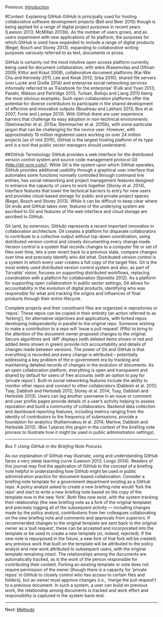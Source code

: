Previous: [Introduction](https://github.com/JSGS/CPA_paper/blob/master/introduction.md)

#Context: Explaining GitHub
GitHub is principally used for hosting collaborative software development projects (Bell and Beer 2015) though is being applied for a range of digital project purposes in recent years (Lawson 2013; McMillan 2013b). As the number of users grows, and as users experiment with new applications of its platform, the purposes for which GitHub is used have expanded to include a range of digital products (Begel, Bosch and Storey 2013), expanding to collaborative writing purposes variously referred to as text, documents or prose. 

GitHub is certainly not the most intuitive open access platform currently being used for document collaboration, with wikis (Kasemvilas and Olfman 2009; Kittur and Kraut 2008), collaborative document platforms (Kai-Wai Chu and Kennedy 2011; Lee and Kwak 2012; Srba 2010), shared file servers (von Lucke and Große 2014) and enterprise social networking services informally referred to as ‘Facebook for the enterprise’ (Fulk and Yuan 2013; Panahi, Watson and Partridge 2013; Turban, Bolloju and Liang 2011) being the most obvious examples. Such open collaboration platforms offer the potential for diverse contributors to participate in the shared development of effective and innovative outputs (Boudreau and Lakhani 2013; Bos et al. 2007; Forte and Lampe 2013). With GitHub there are user experience barriers that challenge its easy adoption in non-technical environments (Steinmacher et al. 2015a; Steinmacher et al. 2015b), with some particular jargon that can be challenging for the novice user. However, with approximately 10 million registered users working on over 24 million projects (as of mid 2015), GitHub is the largest hosting platform of its type and is a tool that public sector managers should understand. 

##GitHub Terminology
GitHub provides a web interface for the distributed version control system and source code management protocol Git (http://git-scm.com/). While Git is the system upon which GitHub operates, GitHub provides additional usability through a graphical user interface that automates some functions normally controlled through command line entries, has social networking and project management features designed to enhance the capacity of users to work together (Storey et al. 2014), interface features that lower the technical barriers to entry for new users and provides cloud-based storage for public and private project spaces (Begel, Bosch and Storey 2013). While it can be difficult to keep clear where Git ends and GitHub takes over, features of the underlying system are ascribed to Git and features of the web interface and cloud storage are ascribed to GitHub. 

Git (and, by extension, GitHub) represents a recent important innovation in collaboration architecture. Git creates a platform for disparate collaborators to contribute to a collective output without top-down coordination, using distributed version control and closely documenting every change made. Version control is a system that records changes to a computer file or set of files over time, lets a user revert back to a previous state, compare changes over time and precisely identify who did what. Distributed version control is a system in which every user creates a full copy of the target files. Git is the most widely used distributed version control system and also, as part of Torvalds’ vision, focuses on supporting distributed workflows, replacing coordination with a platform for collaboration (Spinellis 2012). As a platform for supporting open collaboration in public sector settings, Git allows for accountability in the evolution of digital products, identifying who was responsible for what and tracking the origins and influences of final products through their entire lifecycle.

Complete projects and their constituent files are organized in repositories or ‘repos’. These repos can be copied in their entirety (an action referred to as ‘forking’), for alternative objectives and applications, with forked repos developing independently in parallel to the original repo. Someone wishing to make a contribution to a repo will ‘issue a pull request’ (PRs) to bring to the attention of the document owner proposed changes to the original. Secure algorithms and ‘diff’ displays (with deleted items shown in red and added items shown in green) provide rich accountability and details of changes made between versions. The power of Git and GitHub is that everything is recorded and every change is attributed – potentially addressing a key problem of the e-government era by tracking and maintaining detailed records of changes in the evolution of documents. As an open collaboration platform, everything is open and transparent and shared by default for users of free accounts (with an option to pay for ‘private repos’). Built-in social networking features include the ability to monitor other repos and connect to other collaborators (Dabbish et al. 2012; Tsay, Dabbish and Herbsleb 2012; Storey et al. 2014; Tsay, Dabbish and Herbsleb 2013). Users can tag another username in an issue or comment and user profile pages provide details of a user’s activity helping to assess reputation and build a community of collaborators. Backend data collection and dashboard reporting features, including metrics ranging from the identity of contributors to the frequency of submissions, provide a foundation for analytics (Kalliamvakou et al. 2014; Marlow, Dabbish and Herbsleb 2013). (Box 1 places this jargon in the context of the briefing note process to illustrate how it might be used in public administration settings). 

___
*Box 1: Using GitHub in the Briefing Note Process*

As our explanation of GitHub may illustrate, using and understanding GitHub faces a very steep learning curve (Lawson 2013; Longo 2014). Readers of this journal may find the application of GitHub to the concept of a briefing note helpful in understanding how GitHub might be used in public administration practice for document-based collaboration. Consider a briefing note template for a government department existing as a GitHub repo. A policy analyst asked to create a new briefing note would ‘fork the repo’ and start to write a new briefing note based on the copy of the template now in the new ‘fork’. Both files now exist, with the system tracking their relationship (the new briefing note as a fork of the original template) and precisely logging all of the subsequent activity — including changes made by the policy analyst, contributions from her colleagues collaborating on the new briefing note and comments and approvals from superiors. If recommended changes to the original template are sent back to the original owner as a ‘pull request’, these can be accepted and incorporated into the template or be used to create a new template (or, indeed, rejected). If the new note is repurposed in the future, a new fork of that fork will be created; any previous work that built on the template will be attributed to the policy analyst and new work attributed to subsequent users, with the original template remaining intact. The relationships among the documents are automatically tracked, as is the work of the person responsible for contributing their content. Forking an existing template or note does not require permission of the owner (though there is a capacity for ‘private repos’ in GitHub to closely control who has access to certain files and folders), but an owner must approve changes (i.e., ‘merge the pull request’) to a previous document. In such a system, a user can build on previous work, the relationship among documents is tracked and work effort and responsibility is captured in the system back-end.
___

Next: [Methods](https://github.com/JSGS/CPA_paper/blob/master/methods.md)
